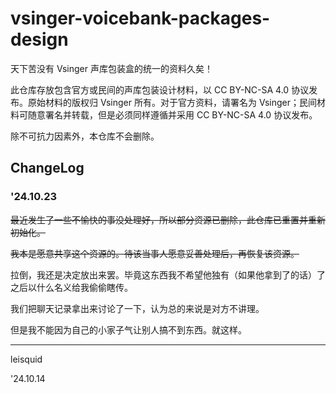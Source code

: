 # vsinger-voicebank-packages-design

天下苦没有 Vsinger 声库包装盒的统一的资料久矣！

此仓库存放包含官方或民间的声库包装设计材料，以 CC BY-NC-SA 4.0 协议发布。原始材料的版权归 Vsinger 所有。对于官方资料，请署名为 Vsinger；民间材料可随意署名并转载，但是必须同样遵循并采用 CC BY-NC-SA 4.0 协议发布。

除不可抗力因素外，本仓库不会删除。

## ChangeLog

### '24.10.23

~~最近发生了一些不愉快的事没处理好，所以部分资源已删除，此仓库已重置并重新初始化。~~

~~我本是愿意共享这个资源的。待该当事人愿意妥善处理后，再恢复该资源。~~

拉倒，我还是决定放出来罢。毕竟这东西我不希望他独有（如果他拿到了的话）了之后以什么名义给我偷偷瞎传。

我们把聊天记录拿出来讨论了一下，认为总的来说是对方不讲理。

但是我不能因为自己的小家子气让别人搞不到东西。就这样。

---

leisquid

'24.10.14
